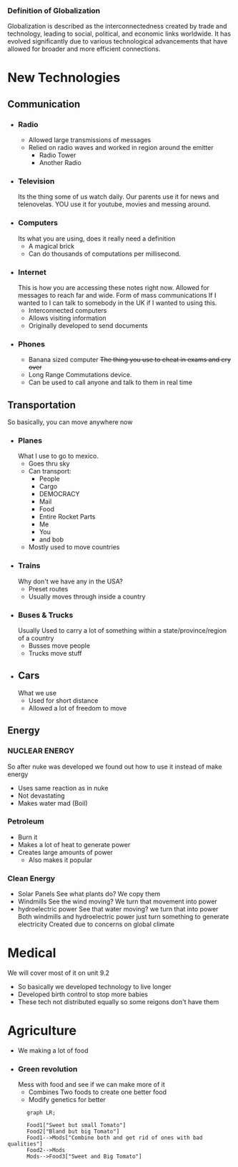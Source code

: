 ### Definition of Globalization

Globalization is described as the interconnectedness created by trade and technology, leading to social, political, and economic links worldwide. It has evolved significantly due to various technological advancements that have allowed for broader and more efficient connections.


# New Technologies

## Communication
- ### Radio
	- Allowed large transmissions of messages
	- Relied on radio waves and worked in region around the emitter 
		- Radio Tower
		- Another Radio
- ### Television
	Its the thing some of us watch daily. Our parents use it for news and telenovelas. YOU use it for youtube, movies and messing around.
- ### Computers
	Its what you are using, does it really need a definition
	- A magical brick
	- Can do thousands of computations per millisecond.
- ### Internet
	This is how you are accessing these notes right now.
	Allowed for messages to reach far and wide. Form of mass communications
	If I wanted to I can talk to somebody in the UK if I wanted to using this.
	- Interconnected computers
	- Allows visiting information
	- Originally developed to send documents
- ### Phones
	- Banana sized computer
	~~The thing you use to cheat in exams and cry over~~
	- Long Range Commutations device. 
	- Can be used to call anyone and talk to them in real time
## Transportation
So basically, you can move anywhere now
- ### Planes
	What I use to go to mexico.
	- Goes thru sky
	- Can transport:
		- People
		- Cargo
		- DEMOCRACY
		- Mail
		- Food
		- Entire Rocket Parts
		- Me
		- You
		- and bob
	- Mostly used to move countries
- ### Trains
	Why don't we have any in the USA?
	- Preset routes
	- Usually moves through inside a country
- ### Buses & Trucks
	Usually Used to carry a lot of something within a state/province/region of a country
	- Busses move people
	- Trucks move stuff
- ## Cars
	What we use
	- Used for short distance
	- Allowed a lot of freedom to move

## Energy
### NUCLEAR ENERGY
So after nuke was developed we found out how to use it instead of make energy
- Uses same reaction as in nuke
- Not devastating
- Makes water mad (Boil)
### Petroleum
- Burn it
- Makes a lot of heat to generate power
- Creates large amounts of power
	- Also makes it popular
### Clean Energy
- Solar Panels
	See what plants do? We copy them
- Windmills
	See the wind moving? We turn that movement into power
- hydroelectric power 
	See that water moving? we turn that into power
Both windmills and hydroelectric power just turn something to generate electricity
Created due to concerns on global climate

# Medical
We will cover most of it on unit 9.2
- So basically we developed technology to live longer
- Developed birth control to stop more babies 
- These tech not distributed equally so some reigons don't have them
# Agriculture
- We making a lot of food
- ### Green revolution
	Mess with food and see if we can make more of it
	- Combines Two foods to create one better food
	- Modify genetics for better
```mermaid
	  graph LR;
	  
	  Food1["Sweet but small Tomato"]
	  Food2["Bland but big Tomato"]
	  Food1-->Mods["Combine both and get rid of ones with bad qualities"]
	  Food2-->Mods
	  Mods-->Food3["Sweet and Big Tomato"]
	  
```